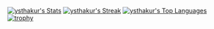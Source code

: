 [![ysthakur's Stats](https://github-readme-stats.vercel.app/api?username=ysthakur&theme=dracula&show_icons=true&hide_border=true)](https://gh-stats-gen.vercel.app/)
[![ysthakur's Streak](https://github-readme-streak-stats.herokuapp.com/?user=ysthakur&theme=dracula&hide_border=true)](https://gh-stats-gen.vercel.app/)
[![ysthakur's Top Languages](https://github-readme-stats.vercel.app/api/top-langs/?username=ysthakur&theme=dracula&show_icons=true&hide_border=true&hide=Jupyter+Notebook,TeX,Shell,Batchfile&langs_count=7)](https://gh-stats-gen.vercel.app/)
[![trophy](https://github-profile-trophy.vercel.app/?username=ysthakur&theme=dracula)](https://github.com/ryo-ma/github-profile-trophy)
